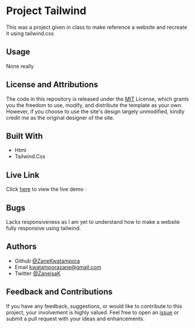 # Project Tailwind
This was a project given in class to make reference a website and recreate it using tailwind.css

## Usage
None really

## License and Attributions
The code in this repository is released under the [MIT](https://github.com/ZaneKwatampora/Tailwind-css-Project/blob/main/LICENSE)
License, which grants you the freedom to use, modify, and distribute the template as your own. However, if you choose to use the site's design largely unmodified, kindly credit me as the original designer of the site.

## Built With
- Html
- Tailwind.Css

## Live Link
Click [here](https://zanekwatampora.github.io/Tailwind-css-Project/) to view the live demo

## Bugs
Lacks responsiveness as I am yet to understand how to make a website fully responsive using tailwind.

## Authors
- Github [@ZaneKwatampora](https://github.com/ZaneKwatampora)
- Email kwatamporazane@gmail.com
- Twitter [@ZaneisaK](https://x.com/ZaneisaK)

## Feedback and Contributions
If you have any feedback, suggestions, or would like to contribute to this project, your involvement is highly valued. Feel free to open an [issue](https://github.com/ZaneKwatampora/Hotel/issues) or submit a pull request with your ideas and enhancements.
